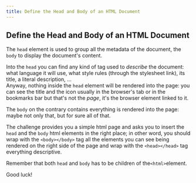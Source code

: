 ```yaml
---
title: Define the Head and Body of an HTML Document
---
```

## Define the Head and Body of an HTML Document

The `head` element is used to group all the metadata of the document, the `body` to display the document's content.

Into the `head` you can find any kind of tag used to _describe_ the document: what language it will use,  what style rules (through the stylesheet link), its title, a literal description, ...<br/>
Anyway, nothing inside the `head` element will be rendered into the page: you can see the title and the icon usually in the browser's tab or in the bookmarks bar but that's not the _page_, it's the browser element linked to it.

The `body` on the contrary contains everything is rendered into the page: maybe not only that, but for sure all of that.

The challenge provides you a simple html page and asks you to insert the `head` and the `body` html elements in the right place; in other word, you should wrap with the `<body></body>` tag all the elements you can see being rendered on the right side of the page and wrap with the `<head></head>` tag everything descriptive.

Remember that both `head` and `body` has to be children of the`<html>`element.

Good luck!
